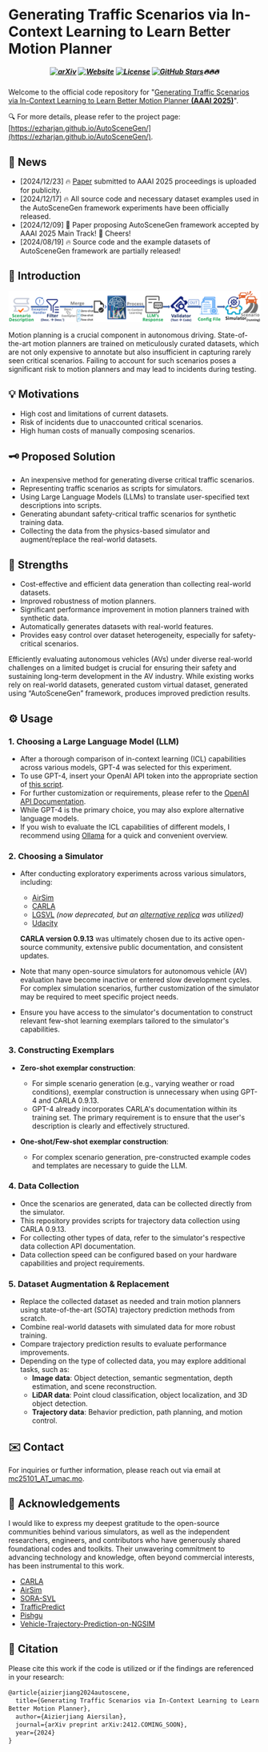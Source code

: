 # Generating Traffic Scenarios via In-Context Learning to Learn Better Motion Planner


<h5 align="center">

[![arXiv](https://img.shields.io/badge/AutoSceneGen-2412.COMING_SOON-b31b1b.svg?logo=arXiv)](https://arxiv.org/abs/2412.COMING_SOON)
[![Website](https://img.shields.io/badge/🎤%20Project-Website-blue)](https://ezharjan.github.io/AutoSceneGen)
[![License](https://img.shields.io/badge/⚖️%20Code%20License-MIT-yellow)](https://github.com/Ezharjan/blob/AutoSceneGen/master/LICENSE)
[![GitHub Stars](https://img.shields.io/github/stars/Ezharjan/AutoSceneGen.svg?style=social&label=Star&maxAge=60)](https://github.com/Ezharjan/AutoSceneGen)🔥🔥🔥
 <br>

</h5>

Welcome to the official code repository for "[Generating Traffic Scenarios via In-Context Learning to Learn Better Motion Planner **(AAAI 2025)**](https://arxiv.org/abs/2412.COMING_SOON)".

🔍 For more details, please refer to the project page: [https://ezharjan.github.io/AutoSceneGen/](https://ezharjan.github.io/AutoSceneGen/).



## 📰 News

<!-- * [2024/12/29] 🚀 Paper is available on arXiv! -->
* [2024/12/23] 🔥 [Paper](https://drive.google.com/file/d/1SPW6Vi58btXJCm2vEqb0iDb97ef4tXWN/view?usp=sharing) submitted to AAAI 2025 proceedings is uploaded for publicity.
* [2024/12/17] 🔥 All source code and necessary dataset examples used in the AutoSceneGen framework experiments have been officially released.
* [2024/12/09] 🌟 Paper proposing AutoSceneGen framework accepted by AAAI 2025 Main Track! 🎉 Cheers!
* [2024/08/19] 🔥 Source code and the example datasets of AutoSceneGen framework are partially released!


## 👀 Introduction

![AutoSceneGen](imgs/AutoSceneGen.png)


Motion planning is a crucial component in autonomous driving. State-of-the-art motion planners are trained on meticulously curated datasets, which are not only expensive to annotate but also insufficient in capturing rarely seen critical scenarios. Failing to account for such scenarios poses a significant risk to motion planners and may lead to incidents during testing.

## 💡 Motivations

- High cost and limitations of current datasets.
- Risk of incidents due to unaccounted critical scenarios.
- High human costs of manually composing scenarios.


## 🗝️ Proposed Solution

- An inexpensive method for generating diverse critical traffic scenarios.
- Representing traffic scenarios as scripts for simulators.
- Using Large Language Models (LLMs) to translate user-specified text descriptions into scripts.
- Generating abundant safety-critical traffic scenarios for synthetic training data.
- Collecting the data from the physics-based simulator and augment/replace the real-world datasets.


## 💪 Strengths

- Cost-effective and efficient data generation than collecting real-world datasets.
- Improved robustness of motion planners.
- Significant performance improvement in motion planners trained with synthetic data.
- Automatically generates datasets with real-world features.
- Provides easy control over dataset heterogeneity, especially for safety-critical scenarios.

Efficiently evaluating autonomous vehicles (AVs) under diverse real-world challenges on a limited budget is crucial for ensuring their safety and sustaining long-term development in the AV industry. While existing works rely on real-world datasets, generated custom virtual dataset, generated using “AutoSceneGen” framework, produces improved prediction results. 


## ⚙️ Usage

### 1. Choosing a Large Language Model (LLM)

- After a thorough comparison of in-context learning (ICL) capabilities across various models, GPT-4 was selected for this experiment.  
- To use GPT-4, insert your OpenAI API token into the appropriate section of [this script](./Codes/ICL/passwords.py).  
- For further customization or requirements, please refer to the [OpenAI API Documentation](https://platform.openai.com/docs/api-reference/introduction).  
- While GPT-4 is the primary choice, you may also explore alternative language models.  
- If you wish to evaluate the ICL capabilities of different models, I recommend using [Ollama](https://ollama.com/) for a quick and convenient overview.  

### 2. Choosing a Simulator

- After conducting exploratory experiments across various simulators, including:  
  - [AirSim](https://github.com/microsoft/AirSim)  
  - [CARLA](https://carla.org/)  
  - [LGSVL](https://hidetoshi-furukawa.github.io/post/lgsvl-simulator/) *(now deprecated, but an [alternative replica](https://github.com/YuqiHuai/SORA-SVL) was utilized)*  
  - [Udacity](https://github.com/udacity/self-driving-car)  

  **CARLA version 0.9.13** was ultimately chosen due to its active open-source community, extensive public documentation, and consistent updates.  

- Note that many open-source simulators for autonomous vehicle (AV) evaluation have become inactive or entered slow development cycles. For complex simulation scenarios, further customization of the simulator may be required to meet specific project needs.  
- Ensure you have access to the simulator's documentation to construct relevant few-shot learning exemplars tailored to the simulator's capabilities.  

### 3. Constructing Exemplars

- **Zero-shot exemplar construction**:  
   - For simple scenario generation (e.g., varying weather or road conditions), exemplar construction is unnecessary when using GPT-4 and CARLA 0.9.13.  
   - GPT-4 already incorporates CARLA's documentation within its training set. The primary requirement is to ensure that the user's description is clearly and effectively structured.  

- **One-shot/Few-shot exemplar construction**:  
   - For complex scenario generation, pre-constructed example codes and templates are necessary to guide the LLM.  

### 4. Data Collection

- Once the scenarios are generated, data can be collected directly from the simulator.  
- This repository provides scripts for trajectory data collection using CARLA 0.9.13.  
- For collecting other types of data, refer to the simulator's respective data collection API documentation.  
- Data collection speed can be configured based on your hardware capabilities and project requirements.  

### 5. Dataset Augmentation & Replacement

- Replace the collected dataset as needed and train motion planners using state-of-the-art (SOTA) trajectory prediction methods from scratch.  
- Combine real-world datasets with simulated data for more robust training.  
- Compare trajectory prediction results to evaluate performance improvements.  
- Depending on the type of collected data, you may explore additional tasks, such as:  
  - **Image data**: Object detection, semantic segmentation, depth estimation, and scene reconstruction.  
  - **LiDAR data**: Point cloud classification, object localization, and 3D object detection.  
  - **Trajectory data**: Behavior prediction, path planning, and motion control.  




## ✉️ Contact  

For inquiries or further information, please reach out via email at [mc25101_AT_umac.mo](mailto:mc25101_AT_umac.mo).




<!-- ## 📜 Result

![comparison1](imgs/comparison1.png)

![comparison2](imgs/comparison2.png)

-->


## 🌹 Acknowledgements  

I would like to express my deepest gratitude to the open-source communities behind various simulators, as well as the independent researchers, engineers, and contributors who have generously shared foundational codes and toolkits. Their unwavering commitment to advancing technology and knowledge, often beyond commercial interests, has been instrumental to this work.  

- [CARLA](https://carla.org/)  
- [AirSim](https://github.com/microsoft/AirSim)  
- [SORA-SVL](https://github.com/YuqiHuai/SORA-SVL)  
- [TrafficPredict](https://github.com/sibozhang/TrafficPredict)  
- [Pishgu](https://github.com/TeCSAR-UNCC/Pishgu)  
- [Vehicle-Trajectory-Prediction-on-NGSIM](https://github.com/dotah88/Vehicle-Trajectory-Prediction-on-NGSIM)



## 📝 Citation

Please cite this work if the code is utilized or if the findings are referenced in your research:

```
@article{aizierjiang2024autoscene,
  title={Generating Traffic Scenarios via In-Context Learning to Learn Better Motion Planner},
  author={Aizierjiang Aiersilan},
  journal={arXiv preprint arXiv:2412.COMING_SOON},
  year={2024}
}
```


